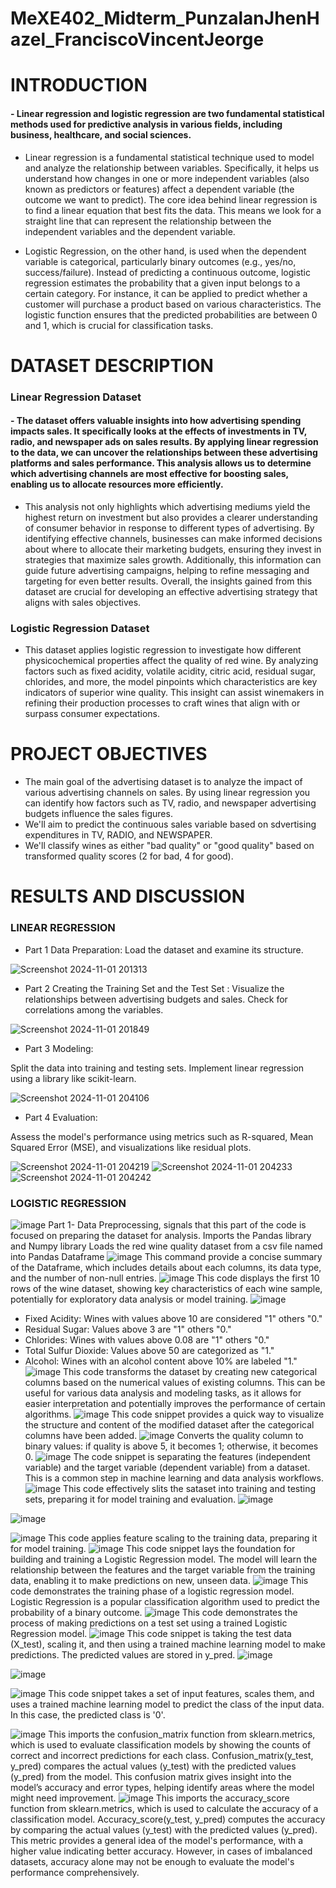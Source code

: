 # MeXE402_Midterm_PunzalanJhenHazel_FranciscoVincentJeorge

# INTRODUCTION
#### - Linear regression and logistic regression are two fundamental statistical methods used for predictive analysis in various fields, including business, healthcare, and social sciences.

- Linear regression is a fundamental statistical technique used to model and analyze the relationship between variables. Specifically, it helps us understand how changes in one or more independent variables (also known as predictors or features) affect a dependent variable (the outcome we want to predict). The core idea behind linear regression is to find a linear equation that best fits the data. This means we look for a straight line that can represent the relationship between the independent variables and the dependent variable.

- Logistic Regression, on the other hand, is used when the dependent variable is categorical, particularly binary outcomes (e.g., yes/no, success/failure). Instead of predicting a continuous outcome, logistic regression estimates the probability that a given input belongs to a certain category. For instance, it can be applied to predict whether a customer will purchase a product based on various characteristics. The logistic function ensures that the predicted probabilities are between 0 and 1, which is crucial for classification tasks.


# DATASET DESCRIPTION
### Linear Regression Dataset
#### - The dataset offers valuable insights into how advertising spending impacts sales. It specifically looks at the effects of investments in TV, radio, and newspaper ads on sales results. By applying linear regression to the data, we can uncover the relationships between these advertising platforms and sales performance. This analysis allows us to determine which advertising channels are most effective for boosting sales, enabling us to allocate resources more efficiently. 

- This analysis not only highlights which advertising mediums yield the highest return on investment but also provides a clearer understanding of consumer behavior in response to different types of advertising. By identifying effective channels, businesses can make informed decisions about where to allocate their marketing budgets, ensuring they invest in strategies that maximize sales growth. Additionally, this information can guide future advertising campaigns, helping to refine messaging and targeting for even better results. Overall, the insights gained from this dataset are crucial for developing an effective advertising strategy that aligns with sales objectives.


### Logistic Regression Dataset
- This dataset applies logistic regression to investigate how different physicochemical properties affect the quality of red wine. By analyzing factors such as fixed acidity, volatile acidity, citric acid, residual sugar, chlorides, and more, the model pinpoints which characteristics are key indicators of superior wine quality. This insight can assist winemakers in refining their production processes to craft wines that align with or surpass consumer expectations.

# PROJECT OBJECTIVES
- The main goal of the advertising dataset is to analyze the impact of various advertising channels on sales. By using linear regression you can identify how factors such as TV, radio, and newspaper advertising budgets influence the sales figures.
- We'll aim to predict the continuous sales variable based on sdvertising expenditures in TV, RADIO, and NEWSPAPER.
- We'll classify wines as either "bad quality" or "good quality" based on transformed quality scores (2 for bad, 4 for good).   

# RESULTS AND DISCUSSION
### LINEAR REGRESSION
- Part 1 Data Preparation:
Load the dataset and examine its structure.


![Screenshot 2024-11-01 201313](https://github.com/user-attachments/assets/d7dadcdb-9c45-426d-8e6c-bbb6fa3c9f74)

- Part 2 Creating the Training Set and the Test Set :
  Visualize the relationships between advertising budgets and sales.
Check for correlations among the variables.

![Screenshot 2024-11-01 201849](https://github.com/user-attachments/assets/fdcf4d7c-f66d-490d-b4a5-309df196044e)

- Part 3  Modeling:

Split the data into training and testing sets.
Implement linear regression using a library like scikit-learn.

![Screenshot 2024-11-01 204106](https://github.com/user-attachments/assets/6001b8d0-0d88-4173-a18e-c548e6d927ae)

- Part 4 Evaluation:

Assess the model's performance using metrics such as R-squared, Mean Squared Error (MSE), and visualizations like residual plots.

![Screenshot 2024-11-01 204219](https://github.com/user-attachments/assets/328cb8c1-4343-4455-9b47-e7e01e5d7700)
![Screenshot 2024-11-01 204233](https://github.com/user-attachments/assets/91db24a0-d02c-4e9f-8f73-dd6dde5d94df)
![Screenshot 2024-11-01 204242](https://github.com/user-attachments/assets/e7e5efcd-adad-4a4b-a73a-79863d67baab)








### LOGISTIC REGRESSION
![image](https://github.com/user-attachments/assets/f74bc19a-f740-465f-aa39-4eda499ecc73)
 Part 1- Data Preprocessing, signals that this part of the code is focused on preparing the dataset for analysis.
 Imports the Pandas library and Numpy library
 Loads the red wine quality dataset from a csv file named into Pandas Dataframe 
![image](https://github.com/user-attachments/assets/78f720eb-34dc-41c0-b63e-707acb297589)
 This command provide a concise summary of the Dataframe, which includes details about each columns, its data type, and the number of non-null entries.
![image](https://github.com/user-attachments/assets/f3a79af7-68f9-4533-8327-49f37b6c947e)
 This code displays the first 10 rows of the wine dataset, showing key characteristics of each wine sample, potentially for exploratory data analysis or model training.
![image](https://github.com/user-attachments/assets/ef602874-1c4b-4dda-b7b6-7e9e12ceda0b)
- Fixed Acidity: Wines with values above 10 are considered "1" others "0."
- Residual Sugar: Values above 3 are "1" others "0."
- Chlorides: Wines with values above 0.08 are "1" others "0."
- Total Sulfur Dioxide: Values above 50 are categorized as "1."
- Alcohol: Wines with an alcohol content above 10% are labeled "1."
![image](https://github.com/user-attachments/assets/ddb0025c-719d-4f4a-92df-7d43fa8b7e9f)
 This code transforms the dataset by creating new categorical columns based on the numerical values of existing columns.
 This can be useful for various data analysis and modeling tasks, as it allows for easier interpretation and potentially improves the performance of certain algorithms.
![image](https://github.com/user-attachments/assets/50c11915-d196-45f7-a112-bf3d6a1bdfb5)
 This code snippet provides a quick way to visualize the structure and content of the modified dataset after the categorical columns have been added.
![image](https://github.com/user-attachments/assets/306dfdaa-0cca-47f7-8cc9-36f407614b94)
 Converts the quality column to binary values: if quality is above 5, it becomes 1; otherwise, it becomes 0.
![image](https://github.com/user-attachments/assets/74845789-d132-4d34-a548-b5bf3af7ffc0)
 The code snippet is separating the features (independent variable) and the target variable (dependent variable) from a dataset. This is a common step in machine learning and data analysis workflows.
![image](https://github.com/user-attachments/assets/b6be29a0-de46-4b52-a0fe-25cd7b651882)
This code effectively slits the sataset into training and testing sets, preparing it for model training and evaluation.
![image](https://github.com/user-attachments/assets/9b76002c-5be4-4797-8951-f236dbcea098)

![image](https://github.com/user-attachments/assets/0a8f6f6b-f465-4bf9-9e46-e8d33c97004b)

![image](https://github.com/user-attachments/assets/3ec84a17-2378-4967-8673-0c0636b22cff)
This code applies feature scaling to the training data, preparing it for model training.
![image](https://github.com/user-attachments/assets/906b1a8f-fd16-401d-b405-4787daaf16a5)
This code snippet lays the foundation for building and training a Logistic Regression model. The model will learn the relationship between the features and the target variable from the training data, enabling it to make predictions on new, unseen data.
![image](https://github.com/user-attachments/assets/7c5a13e1-9085-45c0-8f68-7b7ff7d9ec74)
This code demonstrates the training phase of a logistic regression model. 
Logistic Regression is a popular classification algorithm used to predict the probability of a binary outcome.
![image](https://github.com/user-attachments/assets/46b66c00-64a3-4a57-9fe9-1c1e284f6749)
This code demonstrates the process of making predictions on a test set using a trained Logistic Regression model.
![image](https://github.com/user-attachments/assets/22694efa-878b-4b57-ac40-6265c00302b5)
 This code snippet is taking the test data (X_test), scaling it, and then using a trained machine learning model to make predictions. The predicted values are stored in y_pred.
![image](https://github.com/user-attachments/assets/fac1c2d3-4824-4396-a262-c40337386f32)

![image](https://github.com/user-attachments/assets/8b17001c-375d-4159-9ffc-3f6df5dc553d)

![image](https://github.com/user-attachments/assets/7ed63b93-79eb-400a-85a7-05478459f781)
  This code snippet takes a set of input features, scales them, and uses a trained machine learning model to predict the class of the input data. In this case, the predicted class is '0'.
  
![image](https://github.com/user-attachments/assets/e6c46acd-6d47-4eb7-8661-650f80aa42cb)
 This imports the confusion_matrix function from sklearn.metrics, which is used to evaluate classification models by showing the counts of correct and incorrect predictions for each class.
 Confusion_matrix(y_test, y_pred) compares the actual values (y_test) with the predicted values (y_pred) from the model.
 This confusion matrix gives insight into the model’s accuracy and error types, helping identify areas where the model might need improvement.
![image](https://github.com/user-attachments/assets/8ef9d1a2-9cce-4db7-94ac-a323271b665d)
 This imports the accuracy_score function from sklearn.metrics, which is used to calculate the accuracy of a classification model.
 Accuracy_score(y_test, y_pred) computes the accuracy by comparing the actual values (y_test) with the predicted values (y_pred).
 This metric provides a general idea of the model's performance, with a higher value indicating better accuracy. However, in cases of imbalanced datasets, accuracy alone may not be enough to evaluate the model's performance comprehensively.
